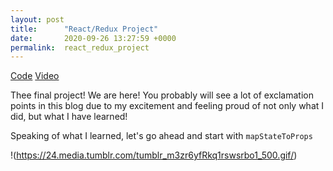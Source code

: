 ```yaml
---
layout: post
title:      "React/Redux Project"
date:       2020-09-26 13:27:59 +0000
permalink:  react_redux_project
---
```


[Code](https://github.com/emerykurt/tech-tribe)
[Video](https://youtu.be/6ZTHB4hdLxw)

Thee final project! We are here! You probably will see a lot of exclamation points in this blog due to my excitement and feeling proud of not only what I did, but what I have learned!

Speaking of what I learned, let's go ahead and start with `mapStateToProps`

!(https://24.media.tumblr.com/tumblr_m3zr6yfRkq1rswsrbo1_500.gif/)
